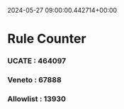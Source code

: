 2024-05-27 09:00:00.442714+00:00
# Rule Counter 
 ### UCATE : 464097

 ### Veneto : 67888

 ### Allowlist : 13930